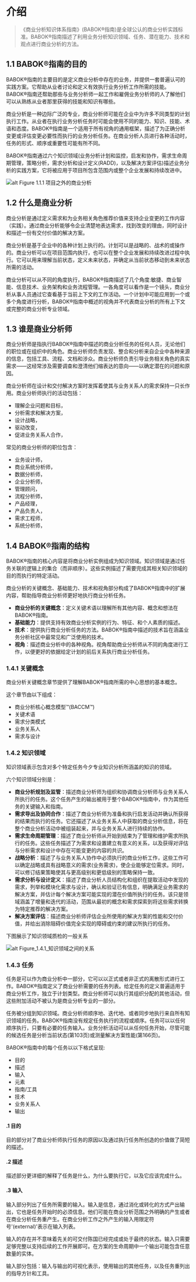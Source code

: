 # 介绍
> 《商业分析知识体系指南》(BABOK®指南)是全球公认的商业分析实践标准。BABOK®指南描述了利用业务分析知识领域、任务、潜在能力、技术和观点进行商业分析的方法。

## 1.1 BABOK®指南的目的

BABOK®指南的主要目的是定义商业分析中存在的业务，并提供一套普遍认可的实践方案。它帮助从业者讨论和定义有效执行业务分析工作所需的技能。BABOK®指南还帮助那些与业务分析师一起工作和雇佣业务分析师的人了解他们可以从熟练从业者那里获得的技能和知识有哪些。

商业分析是一种边际广泛的专业，商业分析师可能在企业中为许多不同类型的计划执行工作。从业者在执行业务分析任务时可能会使用不同的能力、知识、技能、术语和态度。BABOK®指南是一个适用于所有视角的通用框架，描述了为正确分析变更或评估变更必要性而执行的业务分析任务。在商业分析人员进行各种活动时，任务的形式、顺序或重要性可能有所不同。

BABOK®指南通过六个知识领域(业务分析计划和监控，启发和协作，需求生命周期管理，策略分析，需求分析和设计定义(RADD)，以及解决方案评估)描述业务分析的实践方案，它将被应用于项目所包含范围内或整个企业发展和持续改进中。

![alt Figure 1.1.1 项目之外的商业分析](Figure_1.1.1_项目之外的商业分析.png "Figure 1.1.1 项目之外的商业分析")

## 1.2 什么是商业分析

商业分析是通过定义需求和为业务相关角色推荐价值来支持企业变更的工作内容（实践）。通过商业分析能够令企业清楚地表达需求，找到改变的理由，同时设计和描述一份有交付价值的解决方案。

商业分析是基于企业中的各种计划上执行的。计划可以是战略的、战术的或操作的。商业分析可以在项目范围内执行，也可以在整个企业发展和持续改进过程中执行。它可以用来理解当前状态，定义未来状态，并确定从当前状态移动到未来状态所需的活动。

商业分析可以从不同的角度执行，BABOK®指南描述了几个角度:敏捷、商业智能、信息技术、业务架构和业务流程管理。一各角度可以看作是一个镜头，商业分析从事人员通过它查看基于当前上下文的工作活动。一个计划中可能应用到一个或多个角度进行分析，BABOK®指南中概述的视角并不代表商业分析的所有上下文或完整的商业分析专业领域。

## 1.3 谁是商业分析师

商业分析师是指执行BABOK®指南中描述的商业分析任务的任何人员，无论他们的职位或在组织中的角色。商业分析师负责发现、整合和分析来自企业中各种来源的信息，包括工具、流程、文档和涉众。商业分析师负责引导业务相关角色的真实需求——这经常涉及需要调查和澄清他们缩表达的意向——以确定潜在的问题和原因。

商业分析师在设计和交付解决方案时发挥着使其与业务关系人的需求保持一只长作用。商业分析师执行的活动包括：
* 理解企业问题和目标，
* 分析需求和解决方案，
* 设计战略，
* 驱动改变，
* 促进业务关系人合作，
  
常见的商业分析师的职位包含：
* 业务设计师，
* 商业系统分析师，
* 数据分析师，
* 企业分析师，
* 管理顾问，
* 流程分析师，
* 产品经理，
* 产品负责人，
* 需求工程师，
* 系统分析师，

## 1.4 BABOK®指南的结构

BABOK®指南的核心内容是将商业分析实例组成为知识领域。知识领域是通过任务关联的逻辑上的集合（而非顺序）。这些实例描述了需要完成其相关知识领域的目的而执行的特定活动。

商业分析的关键概念、基础能力、技术和视角部分构成了BABOK®指南中的扩展内容，帮助指导商业分析师更好地执行商业分析任务。

* **商业分析的关键概念**：定义关键术语以理解所有其他内容、概念和想法在BABOK®指南。
* **基础能力**：提供支持有效商业分析实例的行为、特征、和个人素质的描述。
* **技术**：提供执行商业分析任务的方法。BABOK®指南中描述的技术旨在涵盖业务分析社区中最常见和广泛使用的技术。
* **视角**：描述商业分析中的各种视角。视角帮助商业分析师从不同的角度进行工作，以便更好的依据给定计划的前后关系执行商业分析任务。

### 1.4.1 关键概念

商业分析关键概念章节提供了理解BABOK®指南所需的中心思想的基本概念。

这个章节由以下组成：
* 商业分析核心概念模型™(BACCM™)
* 关键术语
* 需求分类模式
* 业务关系人
* 需求与设计

### 1.4.2 知识领域

知识领域表示包含对多个特定任务今夕专业知识分析所涵盖的知识的领域。

六个知识领域分别是：
* **商业分析规划及监管**：描述商业分析师为组织和协调商业分析师与业务关系人所执行的任务。这个任务产生的输出被用于整个BABOK®指南中，作为其他任务的关键输入和指南。
* **需求导出及协同合作**：描述了商业分析师为准备和执行启发活动并确认所获得的结果而执行的任务。它还描述了从业务关系人中获取的商业分析信息，将在整个商业分析活动中被组装起来，并与业务关系人进行持续的协作。
* **需求生命周期管理**：描述了商业分析师从开始到结束为了管理和维护需求所执行的任务。这些任务描述了为需求和设置建立有意义的关系，以及获得对评估与分析需求和设计中存在可能变更的内容的共识。
* **战略分析**：描述了与业务关系人协作中必须执行的商业分析工作，这些工作可以确定战略或具有战略意义的需求(业务需求)，使企业能够定位需求。同时，可以修订结果策略使其与更高级别和更低级别的策略保持一致。
* **需求分析与设计定义**：描述了商业分析人员结构化和组织在提取活动中发现的需求，列举和模块化需求与设计，确认和验证已有信息，明确满足业务需求的解决方案，并估计每个解决方案可能实现的潜在价值所执行的任务。该只是领域涵盖了增量和迭代的活动，范围从最初的概念和需求探索到将这些需求转换为特定推荐的解决方案。
* **解决方案评估**：描述商业分析师评估企业所使用的解决方案的性能和交付价值，并给出消除阻碍价值完全实现的障碍或约束的建议所执行的任务。

下图展示了知识领域质检的一般关系

![alt Figure_1.4.1_知识领域之间的关系](Figure_1.4.1_知识领域之间的关系.png "Figure_1.4.1_知识领域之间的关系")

### 1.4.3 任务

任务是可以作为商业分析中一部分，它可以以正式或者非正式的离散形式进行工作。BABOK®指南定义了商业分析需要的任务列表。给定任务的定义普遍适用于商业分析工作，独立于计划类型。商业分析师可以执行其组织分配的其他活动，但这些附加活动不被认为是商业分析专业的一部分。

任务被分组到知识领域。商业分析师顺序地、迭代地、或者同步地执行来自所有知识领域的任务。BABOK®指南没有规定任务执行的流程或顺序。任务可以以任何顺序执行，只要有必要的任务输入。业务分析活动可以从任何任务开始，尽管可能的候选任务是分析当前状态(第103页)或测量解决方案性能(第166页)。

BABOK®指南中的每个任务以以下格式呈现:
* 目的
* 描述
* 输入
* 元素
* 指南/工具
* 技术
* 业务关系人
* 输出

#### .1 目的

目的部分对了商业分析师执行任务的原因以及通过执行任务所创造的价值做了简短的描述。

#### .2 描述

描述部分更详细的解释了任务是什么，为什么要执行它，以及它应该完成什么。

#### .3 输入

输入部分列出了任务所需要的输入。输入是信息，通过消化或转化的方式产出输出，它也是任务开始时的必须信息。他们可能在商业分析范围之外明确的产生或者在商业分析任务重产生。在商业分析工作之外产生的输入用限定符号'(external)'表示在输入列表。

输入的存在并不意味着先关的可交付陈国已经完成或处于最终的状态。输入只需要足够完整以支持后续的工作开展即可。在方案的生命周期中一个输出可能包含任意数量的实体。

输入部分包括：输入与输出的可视化表示，使用输出的其他任务，以及任务重列出的指导方针和工具。

